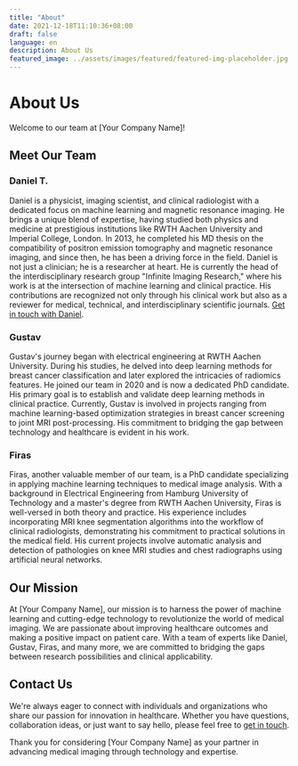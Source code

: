 ```yaml
---
title: "About"
date: 2021-12-18T11:10:36+08:00
draft: false
language: en
description: About Us
featured_image: ../assets/images/featured/featured-img-placeholder.jpg
---
```

# About Us

Welcome to our team at [Your Company Name]!

## Meet Our Team

### Daniel T.

Daniel is a physicist, imaging scientist, and clinical radiologist with a dedicated focus on machine learning and magnetic resonance imaging. He brings a unique blend of expertise, having studied both physics and medicine at prestigious institutions like RWTH Aachen University and Imperial College, London. In 2013, he completed his MD thesis on the compatibility of positron emission tomography and magnetic resonance imaging, and since then, he has been a driving force in the field. Daniel is not just a clinician; he is a researcher at heart. He is currently the head of the interdisciplinary research group "Infinite Imaging Research," where his work is at the intersection of machine learning and clinical practice. His contributions are recognized not only through his clinical work but also as a reviewer for medical, technical, and interdisciplinary scientific journals. [Get in touch with Daniel](mailto:dtruhnukaachende).

### Gustav

Gustav's journey began with electrical engineering at RWTH Aachen University. During his studies, he delved into deep learning methods for breast cancer classification and later explored the intricacies of radiomics features. He joined our team in 2020 and is now a dedicated PhD candidate. His primary goal is to establish and validate deep learning methods in clinical practice. Currently, Gustav is involved in projects ranging from machine learning-based optimization strategies in breast cancer screening to joint MRI post-processing. His commitment to bridging the gap between technology and healthcare is evident in his work. 

### Firas

Firas, another valuable member of our team, is a PhD candidate specializing in applying machine learning techniques to medical image analysis. With a background in Electrical Engineering from Hamburg University of Technology and a master's degree from RWTH Aachen University, Firas is well-versed in both theory and practice. His experience includes incorporating MRI knee segmentation algorithms into the workflow of clinical radiologists, demonstrating his commitment to practical solutions in the medical field. His current projects involve automatic analysis and detection of pathologies on knee MRI studies and chest radiographs using artificial neural networks. 

## Our Mission

At [Your Company Name], our mission is to harness the power of machine learning and cutting-edge technology to revolutionize the world of medical imaging. We are passionate about improving healthcare outcomes and making a positive impact on patient care. With a team of experts like Daniel, Gustav, Firas, and many more, we are committed to bridging the gaps between research possibilities and clinical applicability.

## Contact Us

We're always eager to connect with individuals and organizations who share our passion for innovation in healthcare. Whether you have questions, collaboration ideas, or just want to say hello, please feel free to [get in touch](mailto:your@email.com).

Thank you for considering [Your Company Name] as your partner in advancing medical imaging through technology and expertise.
